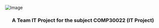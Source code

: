 ![Image](https://github.com/thomasbowes/UNIMELB-IT-PROJECT/blob/development/client/src/assets/Logo/Logo.png)
<div align="center">
  
### A Team IT Project for the subject COMP30022 (IT Project)
</div>
